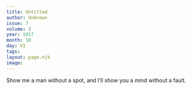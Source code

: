```yaml
---
title: Untitled
author: Unknown
issue: 7
volume: 3
year: 1917
month: 10
day: VI
tags:
layout: page.njk
image:
---
```

Show me a man without a spot, and I’ll show you a mind without a fault.


